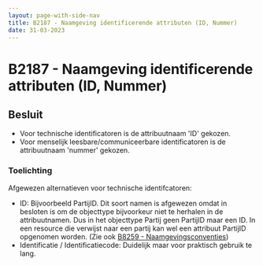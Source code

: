 ```yaml
---
layout: page-with-side-nav
title: B2187 - Naamgeving identificerende attributen (ID, Nummer)
date: 31-03-2023
---
```


# B2187 - Naamgeving identificerende attributen (ID, Nummer)

## Besluit

- Voor technische identificatoren is de attribuutnaam 'ID' gekozen.
- Voor menselijk leesbare/communiceerbare identificatoren is de attribuutnaam 'nummer' gekozen.

### Toelichting

Afgewezen alternatieven voor technische identifcatoren:
- <objecttype>ID: Bijvoorbeeld PartijID. Dit soort namen is afgewezen omdat in besloten is om de objecttype bijvoorkeur niet te herhalen in de attribuutnamen. Dus in het objecttype Partij geen PartijID maar een ID. In een resource die verwijst naar een partij kan wel een attribuut PartijID opgenomen worden. (Zie ook [B8259 - Naamgevingsconventies](./8259.md))
- Identificatie / Identificatiecode: Duidelijk maar voor praktisch gebruik te lang.
